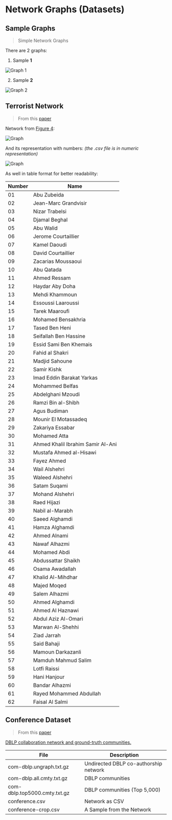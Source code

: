 # Network Graphs (Datasets)

## Sample Graphs
> Simple Network Graphs

There are 2 graphs:

1. Sample **1**

![Graph 1](details/imgs/sample-1.png)

2. Sample **2**

![Graph 2](details/imgs/sample-2.png)


<!--------------------------------------------------------------->


## Terrorist Network
> From this [paper](https://journals.uic.edu/ojs/index.php/fm/rt/printerFriendly/941/863)

Network from [Figure 4](https://journals.uic.edu/ojs/index.php/fm/rt/printerFriendly/941/863#fig4):

![Graph](details/imgs/network-graph.jpg)

And its representation with numbers:
_(the .csv file is in numeric representation)_

![Graph](details/imgs/network-numbers.jpg)

As well in table format for better readability:

| Number | Name                              |
|--------|-----------------------------------|
| 01     | Abu Zubeida                       |
| 02     | Jean-Marc Grandvisir              |
| 03     | Nizar Trabelsi                    |
| 04     | Djamal Beghal                     |
| 05     | Abu Walid                         |
| 06     | Jerome Courtaillier               |
| 07     | Kamel Daoudi                      |
| 08     | David Courtaillier                |
| 09     | Zacarias Moussaoui                |
| 10     | Abu Qatada                        |
| 11     | Ahmed Ressam                      |
| 12     | Haydar Aby Doha                   |
| 13     | Mehdi Khammoun                    |
| 14     | Essoussi Laaroussi                |
| 15     | Tarek Maaroufi                    |
| 16     | Mohamed Bensakhria                |
| 17     | Tased Ben Heni                    |
| 18     | Seifallah Ben Hassine             |
| 19     | Essid Sami Ben Khemais            |
| 20     | Fahid al Shakri                   |
| 21     | Madjid Sahoune                    |
| 22     | Samir Kishk                       |
| 23     | Imad Eddin Barakat Yarkas         |
| 24     | Mohammed Belfas                   |
| 25     | Abdelghani Mzoudi                 |
| 26     | Ramzi Bin al-Shibh                |
| 27     | Agus Budiman                      |
| 28     | Mounir El Motassadeq              |
| 29     | Zakariya Essabar                  |
| 30     | Mohamed Atta                      |
| 31     | Ahmed Khalil Ibrahim Samir Al-Ani |
| 32     | Mustafa Ahmed al-Hisawi           |
| 33     | Fayez Ahmed                       |
| 34     | Wail Alshehri                     |
| 35     | Waleed Alshehri                   |
| 36     | Satam Suqami                      |
| 37     | Mohand Alshehri                   |
| 38     | Raed Hijazi                       |
| 39     | Nabil al-Marabh                   |
| 40     | Saeed Alghamdi                    |
| 41     | Hamza Alghamdi                    |
| 42     | Ahmed Alnami                      |
| 43     | Nawaf Alhazmi                     |
| 44     | Mohamed Abdi                      |
| 45     | Abdussattar Shaikh                |
| 46     | Osama Awadallah                   |
| 47     | Khalid Al-Mihdhar                 |
| 48     | Majed Moqed                       |
| 49     | Salem Alhazmi                     |
| 50     | Ahmed Alghamdi                    |
| 51     | Ahmed Al Haznawi                  |
| 52     | Abdul Aziz Al-Omari               |
| 53     | Marwan Al-Shehhi                  |
| 54     | Ziad Jarrah                       |
| 55     | Said Bahaji                       |
| 56     | Mamoun Darkazanli                 |
| 57     | Mamduh Mahmud Salim               |
| 58     | Lotfi Raissi                      |
| 59     | Hani Hanjour                      |
| 60     | Bandar Alhazmi                    |
| 61     | Rayed Mohammed Abdullah           |
| 62     | Faisal Al Salmi                   |


<!--------------------------------------------------------------->


## Conference Dataset
> From this [paper](https://arxiv.org/abs/1205.6233)

[DBLP collaboration network and ground-truth communities.](http://snap.stanford.edu/data/com-DBLP.html)

| File                         | Description                           |
|------------------------------|---------------------------------------|
| com-dblp.ungraph.txt.gz      | Undirected DBLP co-authorship network |
| com-dblp.all.cmty.txt.gz     | DBLP communities                      |
| com-dblp.top5000.cmty.txt.gz | DBLP communities (Top 5,000)          |
| conference.csv               | Network as CSV                        |
| conference-crop.csv          | A Sample from the Network             |

